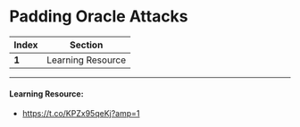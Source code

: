 # Padding Oracle Attacks

Index | Section
--- | ---
**1** | Learning Resource

___


#### Learning Resource: 

* https://t.co/KPZx95qeKj?amp=1